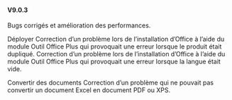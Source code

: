 #### V9.0.3

Bugs corrigés et amélioration des performances.

Déployer
Correction d’un problème lors de l’installation d’Office à l’aide du module Outil Office Plus qui provoquait une erreur lorsque le produit était dupliqué.
Correction d’un problème lors de l’installation d’Office à l’aide du module Outil Office Plus qui provoquait une erreur lorsque la langue était vide.

Convertir des documents
Correction d’un problème qui ne pouvait pas convertir un document Excel en document PDF ou XPS.